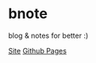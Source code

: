 # bnote
blog & notes for better :)

[Site](http://cnine.me)
[Github Pages](https://aysnine.github.io)